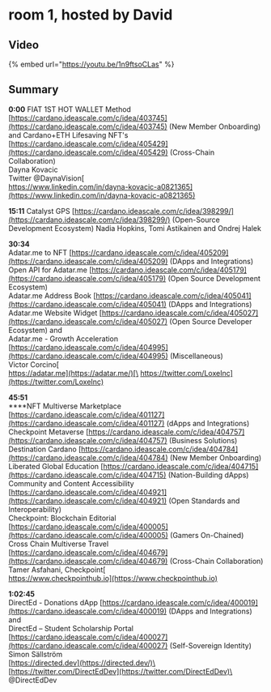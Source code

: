 # room 1, hosted by David

## Video

{% embed url="https://youtu.be/1n9ftsoCLas" %}

## Summary

**0:00** FIAT 1ST HOT WALLET Method [https://cardano.ideascale.com/c/idea/403745](https://cardano.ideascale.com/c/idea/403745) (New Member Onboarding) and Cardano+ETH Lifesaving NFT's [https://cardano.ideascale.com/c/idea/405429](https://cardano.ideascale.com/c/idea/405429) (Cross-Chain Collaboration) \
Dayna Kovacic\
Twitter @DaynaVision[\
https://www.linkedin.com/in/dayna-kovacic-a0821365](https://www.linkedin.com/in/dayna-kovacic-a0821365)

**15:11**  Catalyst GPS [https://cardano.ideascale.com/c/idea/398299/](https://cardano.ideascale.com/c/idea/398299/) (Open-Source Development Ecosystem) Nadia Hopkins, Tomi Astikainen and Ondrej Halek

**30:34** \
Adatar.me to NFT [https://cardano.ideascale.com/c/idea/405209](https://cardano.ideascale.com/c/idea/405209) (DApps and Integrations) \
Open API for Adatar.me [https://cardano.ideascale.com/c/idea/405179](https://cardano.ideascale.com/c/idea/405179) (Open Source Development Ecosystem) \
Adatar.me Address Book [https://cardano.ideascale.com/c/idea/405041](https://cardano.ideascale.com/c/idea/405041) (DApps and Integrations) Adatar.me Website Widget [https://cardano.ideascale.com/c/idea/405027](https://cardano.ideascale.com/c/idea/405027) (Open Source Developer Ecosystem) and \
Adatar.me - Growth Acceleration [https://cardano.ideascale.com/c/idea/404995](https://cardano.ideascale.com/c/idea/404995) (Miscellaneous) \
Victor Corcino[\
https://adatar.me](https://adatar.me/)[\
https://twitter.com/LoxeInc](https://twitter.com/LoxeInc)

**45:51**\
****NFT Multiverse Marketplace [https://cardano.ideascale.com/c/idea/401127](https://cardano.ideascale.com/c/idea/401127) (dApps and Integrations)\
Checkpoint Metaverse [https://cardano.ideascale.com/c/idea/404757](https://cardano.ideascale.com/c/idea/404757) (Business Solutions)\
Destination Cardano [https://cardano.ideascale.com/c/idea/404784](https://cardano.ideascale.com/c/idea/404784) (New Member Onboarding)\
Liberated Global Education [https://cardano.ideascale.com/c/idea/404715](https://cardano.ideascale.com/c/idea/404715) (Nation-Building dApps)\
Community and Content Accessibility [https://cardano.ideascale.com/c/idea/404921](https://cardano.ideascale.com/c/idea/404921) (Open Standards and Interoperability)\
Checkpoint: Blockchain Editorial [https://cardano.ideascale.com/c/idea/400005](https://cardano.ideascale.com/c/idea/400005)  (Gamers On-Chained)\
Cross Chain Multiverse Travel [https://cardano.ideascale.com/c/idea/404679](https://cardano.ideascale.com/c/idea/404679) (Cross-Chain Collaboration)\
Tamer Asfahani, Checkpoint[\
https://www.checkpointhub.io](https://www.checkpointhub.io)

**1:02:45** \
DirectEd - Donations dApp [https://cardano.ideascale.com/c/idea/400019](https://cardano.ideascale.com/c/idea/400019)  (DApps and Integrations) and \
DirectEd – Student Scholarship Portal  [https://cardano.ideascale.com/c/idea/400027](https://cardano.ideascale.com/c/idea/400027) (Self-Sovereign Identity) \
Simon Sällström\
[https://directed.dev](https://directed.dev/)\
[https://twitter.com/DirectEdDev](https://twitter.com/DirectEdDev)\
@DirectEdDev
